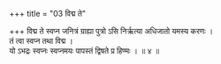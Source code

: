 +++
title = "03 विद्म ते"

+++
विद्म ते स्वप्न जनित्रं ग्राह्या पुत्रो ऽसि निर्ऋत्या अधिजातो यमस्य करणः ।  
तं त्वा स्वप्न तथा विद्म ।  
यो ऽभद्रः स्वप्नः स्वप्नमयः पापस्तं द्विषते प्र हिण्मः । ॥ ४ ॥